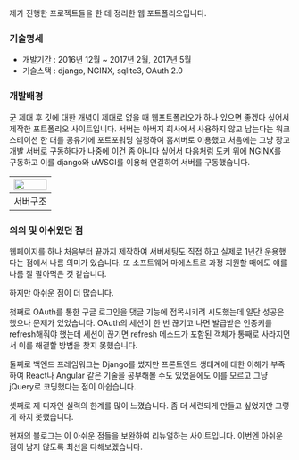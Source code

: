 제가 진행한 프로젝트들을 한 데 정리한 웹 포트폴리오입니다.



### 기술명세

- 개발기간 : 2016년 12월 ~ 2017년 2월, 2017년 5월
- 기술스택 : django, NGINX, sqlite3, OAuth 2.0



### 개발배경

군 제대 후 깃에 대한 개념이 제대로 없을 때 웹포트폴리오가 하나 있으면 좋겠다 싶어서 제작한 포트폴리오 사이트입니다. 서버는 아버지 회사에서 사용하지 않고 남는다는 워크스테이션 한 대를 공유기에 포트포워딩 설정하여 홈서버로 이용했고 처음에는 그냥 장고 개발 서버로 구동하다가 나중에 이건 좀 아니다 싶어서 다음처럼 도커 위에 NGINX를 구동하고 이를 django와 uWSGI를 이용해 연결하여 서버를 구동했습니다.


| <img src="https://raw.githubusercontent.com/42deSix/Images/master/portfolio_server.png" width="100%"/> |
| :----------------------------------------------------------: |
|                           서버구조                           |



### 의의 및 아쉬웠던 점

웹페이지를 하나 처음부터 끝까지 제작하여 서버세팅도 직접 하고 실제로 1년간 운용했다는 점에서 나름 의미가 있습니다. 또 소프트웨어 마에스트로 과정 지원할 때에도 얘를 나름 잘 팔아먹은 것 같습니다.

하지만 아쉬운 점이 더 많습니다.

첫째로 OAuth를 통한 구글 로그인을 댓글 기능에 접목시키려 시도했는데 일단 성공은 했으나 문제가 있었습니다. OAuth의 세션이 한 번 끊기고 나면 발급받은 인증키를 refresh해줘야 했는데 세션이 끊기면 refresh 메소드가 포함된 객체가 통째로 사라지면서 이를 해결할 방법을 찾지 못했습니다.

둘째로 백엔드 프레임워크는 Django를 썼지만 프론트엔드 생태계에 대한 이해가 부족하여 React나 Angular 같은 기술을 공부해볼 수도 있었음에도 이를 모르고 그냥 jQuery로 코딩했다는 점이 아쉽습니다.

셋째로 제 디자인 실력의 한계를 많이 느꼈습니다. 좀 더 세련되게 만들고 싶었지만 그렇게 하지 못했습니다.

현재의 블로그는 이 아쉬운 점들을 보완하여 리뉴얼하는 사이트입니다. 이번엔 아쉬운 점이 남지 않도록 최선을 다해보겠습니다.